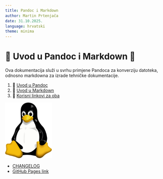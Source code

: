 ```yaml
---
title: Pandoc i Markdown
author: Martin Prtenjača
date: 31.10.2025.
language: hrvatski
theme: minima
---
```

# 🍕 Uvod u Pandoc i Markdown 🍕
Ova dokumentacija služi u svrhu primjene Pandoca za konverziju datoteka, odnosno markdowna za izrade tehničke dokumentacije.

1. 🍄 [Uvod u Pandoc](docs/02-pandoc-primjeri-konverzije.md)
2. 🍔 [Uvod u Markdown](docs/01-markdown-primjeri.md)
3. 🥠 [Korisni linkovi za oba](docs/resources.md)

<img src="Tux.png" width="30%" height="30%">

- [CHANGELOG](docs/CHANGELOG.md)
- [GitHub Pages link](https://stormhb.github.io/pandoc-markdown/)
